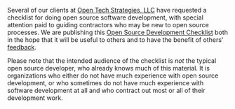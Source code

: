 Several of our clients at [Open Tech Strategies, LLC](http://OpenTechStrategies.com/) have requested a checklist for doing open source software development, with special attention paid to guiding contractors who may be new to open source processes.  We are publishing this [Open Source Development Checklist](oss-dev-checklist.md) both in the hope that it will be useful to others and to have the benefit of others' [feedback](https://github.com/OpenTechStrategies/checklist/issues).

Please note that the intended audience of the checklist is _not_ the typical open source developer, who already knows much of this material.  It is organizations who either do not have much experience with open source development, or who sometimes do not have much experience with software development at all and who contract out most or all of their development work.

